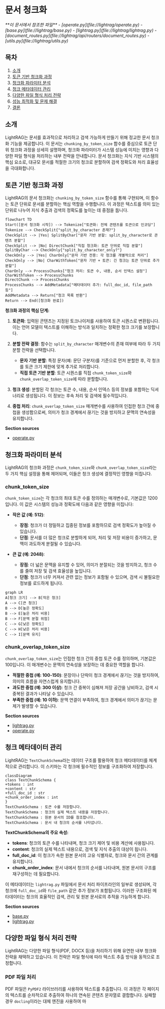 # 문서 청크화

<cite>
**이 문서에서 참조한 파일**   
- [operate.py](file://lightrag/operate.py)
- [base.py](file://lightrag/base.py)
- [lightrag.py](file://lightrag/lightrag.py)
- [document_routes.py](file://lightrag/api/routers/document_routes.py)
- [utils.py](file://lightrag/utils.py)
</cite>

## 목차
1. [소개](#소개)
2. [토큰 기반 청크화 과정](#토큰-기반-청크화-과정)
3. [청크화 파라미터 분석](#청크화-파라미터-분석)
4. [청크 메타데이터 관리](#청크-메타데이터-관리)
5. [다양한 파일 형식 처리 전략](#다양한-파일-형식-처리-전략)
6. [성능 최적화 및 문제 해결](#성능-최적화-및-문제-해결)
7. [결론](#결론)

## 소개

LightRAG는 문서를 효과적으로 처리하고 검색 가능하게 만들기 위해 정교한 문서 청크화 기능을 제공합니다. 이 문서는 `chunking_by_token_size` 함수를 중심으로 토큰 단위 청크화 과정을 상세히 설명하며, 청크화 파라미터가 시스템 성능에 미치는 영향과 다양한 파일 형식을 처리하는 내부 전략을 안내합니다. 문서 청크화는 지식 기반 시스템의 핵심 요소로, 대규모 문서를 적절한 크기의 청크로 분할하여 검색 정확도와 처리 효율성을 극대화합니다.

## 토큰 기반 청크화 과정

LightRAG의 문서 청크화는 `chunking_by_token_size` 함수를 통해 구현되며, 이 함수는 토큰 단위로 문서를 분할하는 핵심 역할을 수행합니다. 이 과정은 텍스트를 의미 있는 단위로 나누어 지식 추출과 검색의 정확도를 높이는 데 중점을 둡니다.

```mermaid
flowchart TD
Start([문서 청크화 시작]) --> Tokenize["토큰화: 전체 콘텐츠를 토큰으로 인코딩"]
Tokenize --> CheckSplit{"split_by_character 존재?"}
CheckSplit --> |Yes| SplitByChar["문자 기반 분할: split_by_character로 콘텐츠 분할"]
CheckSplit --> |No| DirectChunk["직접 청크화: 토큰 단위로 직접 분할"]
SplitByChar --> CheckOnly{"split_by_character_only?"}
CheckOnly --> |Yes| CharOnly["문자 기반 전용: 각 청크를 개별적으로 처리"]
CheckOnly --> |No| CharWithToken["문자 기반 + 토큰: 긴 청크는 토큰 단위로 추가 분할"]
CharOnly --> ProcessChunks["청크 처리: 토큰 수, 내용, 순서 인덱스 설정"]
CharWithToken --> ProcessChunks
DirectChunk --> ProcessChunks
ProcessChunks --> AddMetadata["메타데이터 추가: full_doc_id, file_path 등"]
AddMetadata --> Return["청크 목록 반환"]
Return --> End([청크화 완료])
```

**청크화 과정의 핵심 단계:**

1. **토큰화**: 입력된 콘텐츠는 지정된 토크나이저를 사용하여 토큰 시퀀스로 변환됩니다. 이는 언어 모델이 텍스트를 이해하는 방식과 일치하는 정확한 청크 크기를 보장합니다.

2. **분할 전략 결정**: 함수는 `split_by_character` 매개변수의 존재 여부에 따라 두 가지 분할 전략을 선택합니다.
   - **문자 기반 분할**: 특정 문자(예: 문단 구분자)를 기준으로 먼저 분할한 후, 각 청크를 토큰 크기 제한에 맞게 추가로 처리합니다.
   - **직접 토큰 기반 분할**: 토큰 시퀀스를 직접 `chunk_token_size`와 `chunk_overlap_token_size`에 따라 분할합니다.

3. **청크 생성**: 분할된 각 청크는 토큰 수, 내용, 순서 인덱스 등의 정보를 포함하는 딕셔너리로 생성됩니다. 이 정보는 후속 처리 및 검색에 필수적입니다.

4. **중첩 처리**: `chunk_overlap_token_size` 매개변수를 사용하여 인접한 청크 간에 중첩을 생성함으로써, 의미가 청크 경계에서 끊기는 것을 방지하고 문맥의 연속성을 유지합니다.

**Section sources**
- [operate.py](file://lightrag/operate.py#L63-L115)

## 청크화 파라미터 분석

LightRAG의 청크화 과정은 `chunk_token_size`와 `chunk_overlap_token_size`라는 두 가지 핵심 설정을 통해 제어되며, 이들은 청크 생성에 결정적인 영향을 미칩니다.

### chunk_token_size

`chunk_token_size`는 각 청크의 최대 토큰 수를 정의하는 매개변수로, 기본값은 1200입니다. 이 값은 시스템의 성능과 정확도에 다음과 같은 영향을 미칩니다:

- **작은 값 (예: 512)**:
  - **장점**: 청크가 더 정밀하고 집중된 정보를 포함하므로 검색 정확도가 높아질 수 있습니다.
  - **단점**: 문서를 더 많은 청크로 분할하게 되어, 처리 및 저장 비용이 증가하고, 문맥이 과도하게 분절될 수 있습니다.

- **큰 값 (예: 2048)**:
  - **장점**: 더 넓은 문맥을 유지할 수 있어, 의미가 분절되는 것을 방지하고, 청크 수를 줄여 저장 및 검색 효율성을 높입니다.
  - **단점**: 청크가 너무 커져서 관련 없는 정보가 포함될 수 있으며, 검색 시 불필요한 정보를 로드하게 됩니다.

```mermaid
graph LR
A[청크 크기] --> B[작은 청크]
A --> C[큰 청크]
B --> D[높은 정확도]
B --> E[높은 처리 비용]
B --> F[문맥 분절 위험]
C --> G[낮은 정확도]
C --> H[낮은 처리 비용]
C --> I[문맥 유지]
```

### chunk_overlap_token_size

`chunk_overlap_token_size`는 인접한 청크 간의 중첩 토큰 수를 정의하며, 기본값은 100입니다. 이 매개변수는 문맥의 연속성을 보장하는 데 중요한 역할을 합니다.

- **적절한 중첩 (예: 100-150)**: 문장이나 단락이 청크 경계에서 끊기는 것을 방지하여, 의미의 흐름을 자연스럽게 유지합니다.
- **과도한 중첩 (예: 300 이상)**: 청크 간 중복이 심해져 저장 공간을 낭비하고, 검색 시 중복된 결과가 나타날 수 있습니다.
- **부족한 중첩 (예: 10 이하)**: 문맥 연결이 부족하여, 청크 경계에서 의미가 끊기는 문제가 발생할 수 있습니다.

**Section sources**
- [lightrag.py](file://lightrag/lightrag.py#L1496-L1522)
- [operate.py](file://lightrag/operate.py#L63-L115)

## 청크 메타데이터 관리

LightRAG는 `TextChunkSchema`라는 데이터 구조를 활용하여 청크 메타데이터를 체계적으로 관리합니다. 이 스키마는 각 청크에 필수적인 정보를 구조화하여 저장합니다.

```mermaid
classDiagram
class TextChunkSchema {
+tokens : int
+content : str
+full_doc_id : str
+chunk_order_index : int
}
TextChunkSchema : 토큰 수를 저장합니다.
TextChunkSchema : 청크의 실제 텍스트 내용을 저장합니다.
TextChunkSchema : 원본 문서의 ID를 참조합니다.
TextChunkSchema : 문서 내 청크의 순서를 나타냅니다.
```

**TextChunkSchema의 주요 속성:**

- **tokens**: 청크의 토큰 수를 나타내며, 청크 크기 제어 및 비용 계산에 사용됩니다.
- **content**: 청크의 실제 텍스트 내용으로, 검색 및 지식 추출의 대상이 됩니다.
- **full_doc_id**: 이 청크가 속한 원본 문서의 고유 식별자로, 청크와 문서 간의 관계를 유지합니다.
- **chunk_order_index**: 문서 내에서 청크의 순서를 나타내며, 원본 문서의 구조를 재구성하는 데 필요합니다.

이 메타데이터는 `lightrag.py` 파일에서 문서 처리 파이프라인의 일부로 생성되며, 각 청크에 `full_doc_id`와 `file_path` 같은 추가 정보가 포함됩니다. 이러한 구조화된 메타데이터는 청크의 효율적인 검색, 관리 및 원본 문서로의 추적을 가능하게 합니다.

**Section sources**
- [base.py](file://lightrag/base.py#L70-L74)
- [lightrag.py](file://lightrag/lightrag.py#L1476-L1498)

## 다양한 파일 형식 처리 전략

LightRAG는 다양한 파일 형식(PDF, DOCX 등)을 처리하기 위해 유연한 내부 청크화 전략을 채택하고 있습니다. 이 전략은 파일 형식에 따라 텍스트 추출 방식을 동적으로 조정합니다.

### PDF 파일 처리

PDF 파일은 `PyPDF2` 라이브러리를 사용하여 텍스트를 추출합니다. 이 과정은 각 페이지의 텍스트를 순차적으로 추출하여 하나의 연속된 콘텐츠 문자열로 결합합니다. 실패할 경우 `docling`이라는 대체 엔진을 사용하여 마